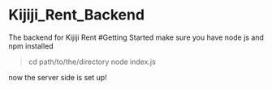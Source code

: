 # Kijiji_Rent_Backend
The backend for Kijiji Rent 
#Getting Started
make sure you have node js and npm installed
>cd path/to/the/directory
>node index.js

now the server side is set up!
